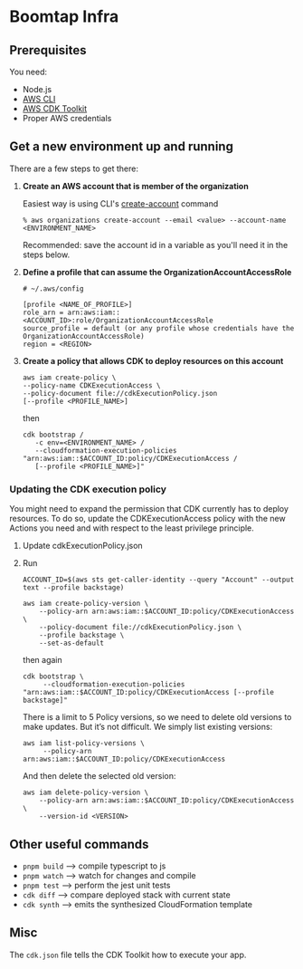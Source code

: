 # Boomtap Infra

## Prerequisites

You need:

- Node.js
- [AWS CLI](https://docs.aws.amazon.com/cli/latest/userguide/getting-started-install.html)
- [AWS CDK Toolkit](https://docs.aws.amazon.com/cdk/v2/guide/cli.html)
- Proper AWS credentials

## Get a new environment up and running

There are a few steps to get there:

1. **Create an AWS account that is member of the organization**

   Easiest way is using CLI's [create-account](https://docs.aws.amazon.com/cli/latest/reference/organizations/create-account.html) command

   ```
   % aws organizations create-account --email <value> --account-name <ENVIRONMENT_NAME>
   ```

   Recommended: save the account id in a variable as you'll need it in the steps below.

2. **Define a profile that can assume the OrganizationAccountAccessRole**

   ```
   # ~/.aws/config

   [profile <NAME_OF_PROFILE>]
   role_arn = arn:aws:iam::<ACCOUNT_ID>:role/OrganizationAccountAccessRole
   source_profile = default (or any profile whose credentials have the OrganizationAccountAccessRole)
   region = <REGION>
   ```

3. **Create a policy that allows CDK to deploy resources on this account**

   ```
   aws iam create-policy \
   --policy-name CDKExecutionAccess \
   --policy-document file://cdkExecutionPolicy.json
   [--profile <PROFILE_NAME>]
   ```

   then

   ```
   cdk bootstrap /
      -c env=<ENVIRONMENT_NAME> /
      --cloudformation-execution-policies "arn:aws:iam::$ACCOUNT_ID:policy/CDKExecutionAccess /
      [--profile <PROFILE_NAME>]"
   ```

### Updating the CDK execution policy

You might need to expand the permission that CDK currently has to deploy resources. To do so, update the
CDKExecutionAccess policy with the new Actions you need and with respect to the least privilege principle.

1. Update cdkExecutionPolicy.json
2. Run

   ```
   ACCOUNT_ID=$(aws sts get-caller-identity --query "Account" --output text --profile backstage)
   ```

   ```
   aws iam create-policy-version \
       --policy-arn arn:aws:iam::$ACCOUNT_ID:policy/CDKExecutionAccess \
       --policy-document file://cdkExecutionPolicy.json \
       --profile backstage \
       --set-as-default
   ```

   then again

   ```
   cdk bootstrap \
        --cloudformation-execution-policies "arn:aws:iam::$ACCOUNT_ID:policy/CDKExecutionAccess [--profile backstage]"
   ```

   There is a limit to 5 Policy versions, so we need to delete old versions to make updates. But it’s not difficult. We simply list existing versions:

   ```
   aws iam list-policy-versions \
        --policy-arn arn:aws:iam::$ACCOUNT_ID:policy/CDKExecutionAccess
   ```

   And then delete the selected old version:

   ```
   aws iam delete-policy-version \
       --policy-arn arn:aws:iam::$ACCOUNT_ID:policy/CDKExecutionAccess \
       --version-id <VERSION>
   ```

## Other useful commands

- `pnpm build` --> compile typescript to js
- `pnpm watch` --> watch for changes and compile
- `pnpm test` --> perform the jest unit tests
- `cdk diff` --> compare deployed stack with current state
- `cdk synth` --> emits the synthesized CloudFormation template

## Misc

The `cdk.json` file tells the CDK Toolkit how to execute your app.
